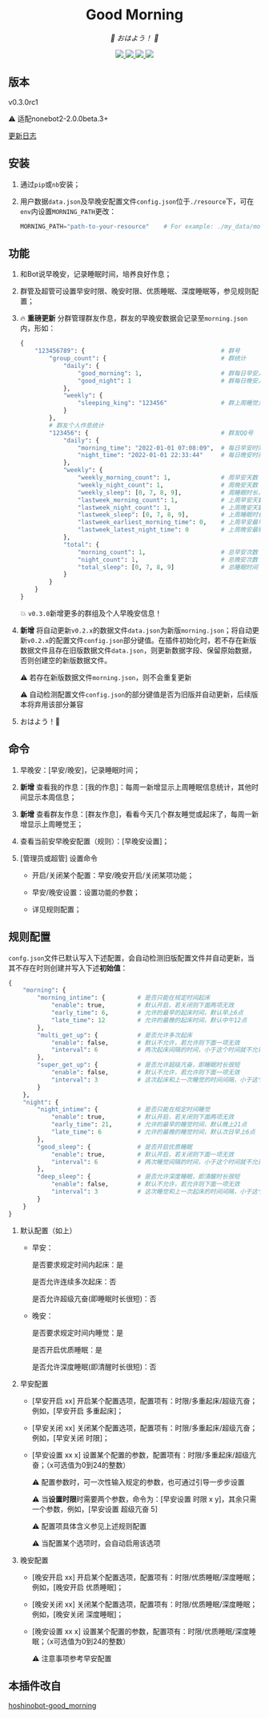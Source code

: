 <div align="center">

# Good Morning

<!-- prettier-ignore-start -->
<!-- markdownlint-disable-next-line MD036 -->
_🌈 おはよう！ 🌈_
<!-- prettier-ignore-end -->

</div>
<p align="center">
  
  <a href="https://github.com/MinatoAquaCrews/nonebot_plugin_morning/blob/beta/LICENSE">
    <img src="https://img.shields.io/github/license/MinatoAquaCrews/nonebot_plugin_morning?color=blue">
  </a>
  
  <a href="https://github.com/nonebot/nonebot2">
    <img src="https://img.shields.io/badge/nonebot2-2.0.0b3+-green">
  </a>
  
  <a href="https://github.com/MinatoAquaCrews/nonebot_plugin_morning/releases/tag/v0.3.0rc1">
    <img src="https://img.shields.io/github/v/release/MinatoAquaCrews/nonebot_plugin_morning?color=orange&include_prereleases">
  </a>

  <a href="https://www.codefactor.io/repository/github/MinatoAquaCrews/nonebot_plugin_morning">
    <img src="https://img.shields.io/codefactor/grade/github/MinatoAquaCrews/nonebot_plugin_morning/main?color=red">
  </a>
  
</p>

## 版本

v0.3.0rc1

⚠ 适配nonebot2-2.0.0beta.3+

[更新日志](https://github.com/MinatoAquaCrews/nonebot_plugin_morning/releases/tag/v0.3.0rc1)

## 安装

1. 通过`pip`或`nb`安装；

2. 用户数据`data.json`及早晚安配置文件`config.json`位于`./resource`下，可在`env`内设置`MORNING_PATH`更改：

    ``` python
    MORNING_PATH="path-to-your-resource"    # For example: ./my_data/morning_resource/
    ```

## 功能

1. 和Bot说早晚安，记录睡眠时间，培养良好作息；

2. 群管及超管可设置早安时限、晚安时限、优质睡眠、深度睡眠等，参见规则配置；

3. 🔥 **重磅更新** 分群管理群友作息，群友的早晚安数据会记录至`morning.json`内，形如：

    ``` python
    {
        "123456789": {                                      # 群号
            "group_count": {                                # 群统计
                "daily": {
                    "good_morning": 1,                      # 群每日早安人数
                    "good_night": 1                         # 群每日晚安人数
                },
                "weekly": {
                    "sleeping_king": "123456"               # 群上周睡觉大王
                }
            },
            # 群友个人作息统计
            "123456": {                                     # 群友QQ号
                "daily": {
                    "morning_time": "2022-01-01 07:08:09",  # 每日早安时间
                    "night_time": "2022-01-01 22:33:44"     # 每日晚安时间
                },
                "weekly": {
                    "weekly_morning_count": 1,              # 周早安天数
                    "weekly_night_count": 1,                # 周晚安天数
                    "weekly_sleep": [0, 7, 8, 9],           # 周睡眠时长，列表形式：天/时/分/秒
                    "lastweek_morning_count": 1,            # 上周早安天数（暂存）
                    "lastweek_night_count": 1,              # 上周晚安天数（暂存）
                    "lastweek_sleep": [0, 7, 8, 9],         # 上周睡眠时长（暂存）
                    "lastweek_earliest_morning_time": 0,    # 上周早安最早的时间（暂存）
                    "lastweek_latest_night_time": 0         # 上周晚安最晚的时间（暂存）
                },
                "total": {
                    "morning_count": 1,                     # 总早安次数
                    "night_count": 1,                       # 总晚安次数
                    "total_sleep": [0, 7, 8, 9]             # 总睡眠时间
                }
            }       
        }
    }
    ```

    💥 `v0.3.0`新增更多的群组及个人早晚安信息！

4. **新增** 将自动更新`v0.2.x`的数据文件`data.json`为新版`morning.json`；将自动更新`v0.2.x`的配置文件`config.json`部分键值。在插件初始化时，若不存在新版数据文件且存在旧版数据文件`data.json`，则更新数据字段、保留原始数据，否则创建空的新版数据文件。
   
   ⚠ 若存在新版数据文件`morning.json`，则不会重复更新

   ⚠ 自动检测配置文件`config.json`的部分键值是否为旧版并自动更新，后续版本将弃用该部分兼容

5. おはよう！🌈

## 命令

1. 早晚安：[早安/晚安]，记录睡眠时间；

2. **新增** 查看我的作息：[我的作息]：每周一新增显示上周睡眠信息统计，其他时间显示本周信息；

3. **新增** 查看群友作息：[群友作息]，看看今天几个群友睡觉或起床了，每周一新增显示上周睡觉王；

4. 查看当前安早晚安配置（规则）：[早晚安设置]；

5. [管理员或超管] 设置命令

    - 开启/关闭某个配置：早安/晚安开启/关闭某项功能；

    - 早安/晚安设置：设置功能的参数；

    - 详见规则配置；

## 规则配置

`confg.json`文件已默认写入下述配置，会自动检测旧版配置文件并自动更新，当其不存在时则创建并写入下述**初始值**：

``` python
{
    "morning": {
        "morning_intime": {         # 是否只能在规定时间起床
            "enable": true,         # 默认开启，若关闭则下面两项无效
            "early_time": 6,        # 允许的最早的起床时间，默认早上6点
            "late_time": 12         # 允许的最晚的起床时间，默认中午12点
        },
        "multi_get_up": {           # 是否允许多次起床
            "enable": false,        # 默认不允许，若允许则下面一项无效
            "interval": 6           # 两次起床间隔的时间，小于这个时间就不允许起床
        },
        "super_get_up": {           # 是否允许超级亢奋，即睡眠时长很短
            "enable": false,        # 默认不允许，若允许则下面一项无效
            "interval": 3           # 这次起床和上一次睡觉的时间间隔，小于这个时间就不允许起床，不怕猝死？给我睡！
        }
    },
    "night": {
        "night_intime": {           # 是否只能在规定时间睡觉
            "enable": true,         # 默认开启，若关闭则下面两项无效
            "early_time": 21,       # 允许的最早的睡觉时间，默认晚上21点
            "late_time": 6          # 允许的最晚的睡觉时间，默认次日早上6点
        },
        "good_sleep": {             # 是否开启优质睡眠
            "enable": true,         # 默认开启，若关闭则下面一项无效
            "interval": 6           # 两次睡觉间隔的时间，小于这个时间就不允许睡觉
        },
        "deep_sleep": {             # 是否允许深度睡眠，即清醒时长很短
            "enable": false,        # 默认不允许，若允许则下面一项无效
            "interval": 3           # 这次睡觉和上一次起床的时间间隔，小于这个时间就不允许睡觉，睡个锤子，快起床！
        }
    }
}
``` 

1. 默认配置（如上）

    - 早安：

		是否要求规定时间内起床：是

		是否允许连续多次起床：否

		是否允许超级亢奋(即睡眠时长很短)：否

    - 晚安：

		是否要求规定时间内睡觉：是

		是否开启优质睡眠：是
      
		是否允许深度睡眠(即清醒时长很短)：否

2. 早安配置
    
    - [早安开启 xx] 开启某个配置选项，配置项有：时限/多重起床/超级亢奋；例如，[早安开启 多重起床]；
    
    - [早安关闭 xx] 关闭某个配置选项，配置项有：时限/多重起床/超级亢奋；例如，[早安关闭 时限]；
    
    - [早安设置 xx x] 设置某个配置的参数，配置项有：时限/多重起床/超级亢奋；（x可选值为0到24的整数）
      
		⚠ 配置参数时，可一次性输入规定的参数，也可通过引导一步步设置
	  
		⚠ 当**设置时限**时需要两个参数，命令为：[早安设置 时限 x y]，其余只需一个参数，例如，[早安设置 超级亢奋 5]

		⚠ 配置项具体含义参见上述规则配置
		
		⚠ 当配置某个选项时，会自动启用该选项

3. 晚安配置
    
    - [晚安开启 xx] 开启某个配置选项，配置项有：时限/优质睡眠/深度睡眠；例如，[晚安开启 优质睡眠]；
    
    - [晚安关闭 xx] 关闭某个配置选项，配置项有：时限/优质睡眠/深度睡眠；例如，[晚安关闭 深度睡眠]；
    
    - [晚安设置 xx x] 设置某个配置的参数，配置项有：时限/优质睡眠/深度睡眠；（x可选值为0到24的整数）
      
		⚠ 注意事项参考早安配置

## 本插件改自

[hoshinobot-good_morning](https://github.com/azmiao/good_morning)